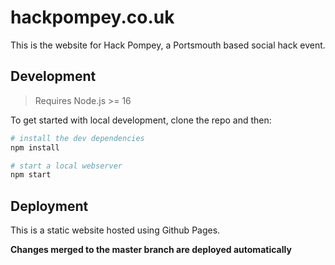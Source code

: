 # hackpompey.co.uk

This is the website for Hack Pompey, a Portsmouth based social hack event.

## Development

> Requires Node.js >= 16

To get started with local development, clone the repo and then:
```sh
# install the dev dependencies
npm install

# start a local webserver
npm start
```

## Deployment

This is a static website hosted using Github Pages.

**Changes merged to the master branch are deployed automatically**